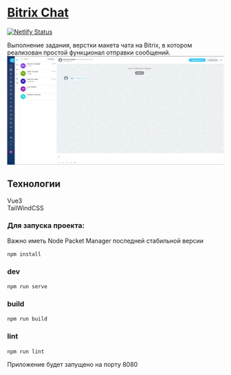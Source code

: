 # [Bitrix Chat](https://bitrix-vue3.netlify.app/)
[![Netlify Status](https://api.netlify.com/api/v1/badges/dd9d783b-2591-42f8-a33f-724a1fa51b62/deploy-status)](https://app.netlify.com/sites/bitrix-vue3/deploys)

Выполнение задания, верстки макета чата на Bitrix, 
в котором реализован простой функционал 
отправки сообщений.
![Screenshot](./docs/img.png)

## Технологии 
Vue3 \
TailWindCSS


### Для запуска проекта:

Важно иметь Node Packet Manager последней стабильной версии

```
npm install
```

### dev

```
npm run serve
```

### build

```
npm run build
```

### lint

```
npm run lint
```
Приложение будет запущено на порту 8080